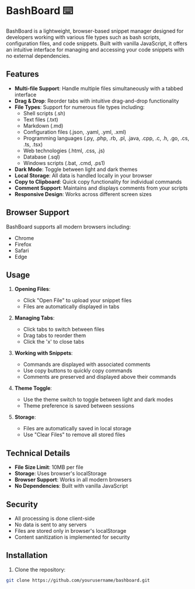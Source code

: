 # BashBoard ⌨️

BashBoard is a lightweight, browser-based snippet manager designed for developers working with various file types such as bash scripts, configuration files, and code snippets. Built with vanilla JavaScript, it offers an intuitive interface for managing and accessing your code snippets with no external dependencies.

## Features

- **Multi-file Support**: Handle multiple files simultaneously with a tabbed interface
- **Drag & Drop**: Reorder tabs with intuitive drag-and-drop functionality
- **File Types**: Support for numerous file types including:
  - Shell scripts (.sh)
  - Text files (.txt)
  - Markdown (.md)
  - Configuration files (.json, .yaml, .yml, .xml)
  - Programming languages (.py, .php, .rb, .pl, .java, .cpp, .c, .h, .go, .cs, .ts, .tsx)
  - Web technologies (.html, .css, .js)
  - Database (.sql)
  - Windows scripts (.bat, .cmd, .ps1)
- **Dark Mode**: Toggle between light and dark themes
- **Local Storage**: All data is handled locally in your browser
- **Copy to Clipboard**: Quick copy functionality for individual commands
- **Comment Support**: Maintains and displays comments from your scripts
- **Responsive Design**: Works across different screen sizes

## Browser Support

BashBoard supports all modern browsers including:

- Chrome
- Firefox
- Safari
- Edge

## Usage

1. **Opening Files**:

   - Click "Open File" to upload your snippet files
   - Files are automatically displayed in tabs

2. **Managing Tabs**:

   - Click tabs to switch between files
   - Drag tabs to reorder them
   - Click the 'x' to close tabs

3. **Working with Snippets**:

   - Commands are displayed with associated comments
   - Use copy buttons to quickly copy commands
   - Comments are preserved and displayed above their commands

4. **Theme Toggle**:

   - Use the theme switch to toggle between light and dark modes
   - Theme preference is saved between sessions

5. **Storage**:
   - Files are automatically saved in local storage
   - Use "Clear Files" to remove all stored files

## Technical Details

- **File Size Limit**: 10MB per file
- **Storage**: Uses browser's localStorage
- **Browser Support**: Works in all modern browsers
- **No Dependencies**: Built with vanilla JavaScript

## Security

- All processing is done client-side
- No data is sent to any servers
- Files are stored only in browser's localStorage
- Content sanitization is implemented for security

## Installation

1. Clone the repository:

```bash
git clone https://github.com/yourusername/bashboard.git
```
